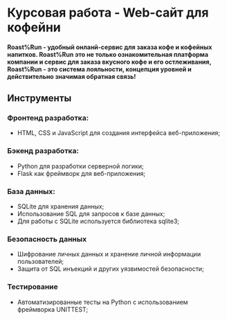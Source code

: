 # Курсовая работа - Web-сайт для кофейни

#### Roast%Run - удобный онланй-сервис для заказа кофе и кофейных напитков. Roast%Run это не только ознакомительная платформа компании и сервис для заказа вкусного кофе и его остлеживания, Roast%Run - это система лояльности, концепция уровней и действительно значимая обратная связь! 


## Инструменты
### Фронтенд разработка:
  - HTML, CSS и JavaScript для создания интерфейса веб-приложения;
### Бэкенд разработка:
  - Python для разработки серверной логики;
  - Flask как фреймворк для веб-приложения;
### База данных:
  - SQLite для хранения данных;
  - Использование SQL для запросов к базе данных;
  - Для работы с SQLite используется библиотека sqlite3;
### Безопасность данных
  - Шифрование личных данных и хранение личной информации пользователей;
  - Защита от SQL инъекций и других уязвимостей безопасности;
### Тестирование
  - Автоматизированные тесты на Python с использованием фреймворка UNITTEST;
